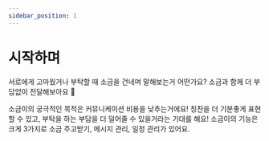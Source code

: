 ```yaml
---
sidebar_position: 1
---
```


# 시작하며

서로에게 고마웠거나 부탁할 때 소금을 건네며 말해보는거 어떤가요? 소금과 함께 더 부담없이 전달해보아요 🤗

소금이의 궁극적인 목적은 커뮤니케이션 비용을 낮추는거에요! 칭찬을 더 기분좋게 표현할 수 있고, 부탁을 하는 부담을 더 덜어줄 수 있을거라는 기대를 해요! 소금이의 기능은 크게 3가지로 소금 주고받기, 메시지 관리, 일정 관리가 있어요.